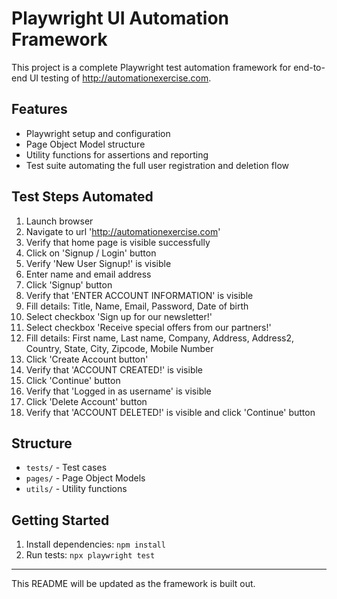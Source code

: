 # Playwright UI Automation Framework

This project is a complete Playwright test automation framework for end-to-end UI testing of http://automationexercise.com.

## Features
- Playwright setup and configuration
- Page Object Model structure
- Utility functions for assertions and reporting
- Test suite automating the full user registration and deletion flow

## Test Steps Automated
1. Launch browser
2. Navigate to url 'http://automationexercise.com'
3. Verify that home page is visible successfully
4. Click on 'Signup / Login' button
5. Verify 'New User Signup!' is visible
6. Enter name and email address
7. Click 'Signup' button
8. Verify that 'ENTER ACCOUNT INFORMATION' is visible
9. Fill details: Title, Name, Email, Password, Date of birth
10. Select checkbox 'Sign up for our newsletter!'
11. Select checkbox 'Receive special offers from our partners!'
12. Fill details: First name, Last name, Company, Address, Address2, Country, State, City, Zipcode, Mobile Number
13. Click 'Create Account button'
14. Verify that 'ACCOUNT CREATED!' is visible
15. Click 'Continue' button
16. Verify that 'Logged in as username' is visible
17. Click 'Delete Account' button
18. Verify that 'ACCOUNT DELETED!' is visible and click 'Continue' button

## Structure
- `tests/` - Test cases
- `pages/` - Page Object Models
- `utils/` - Utility functions

## Getting Started
1. Install dependencies: `npm install`
2. Run tests: `npx playwright test`

---
This README will be updated as the framework is built out.